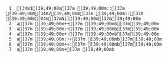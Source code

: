      1	[34m1[39;49;00m[37m [39;49;00m::[37m [39;49;00m[34m2[39;49;00m[37m [39;49;00m::[37m [39;49;00m[04m[32mNil[39;49;00m[37m[39;49;00m
     2	a[37m [39;49;00m++[37m [39;49;00mb[37m[39;49;00m
     3	a[37m [39;49;00m:+[37m [39;49;00mb[37m[39;49;00m
     4	a[37m [39;49;00m+:[37m [39;49;00mb[37m[39;49;00m
     5	a[37m [39;49;00m:++[37m [39;49;00mb[37m[39;49;00m
     6	a[37m [39;49;00m++:[37m [39;49;00mb[37m[39;49;00m
     7	a[37m [39;49;00m+[37m [39;49;00mb
